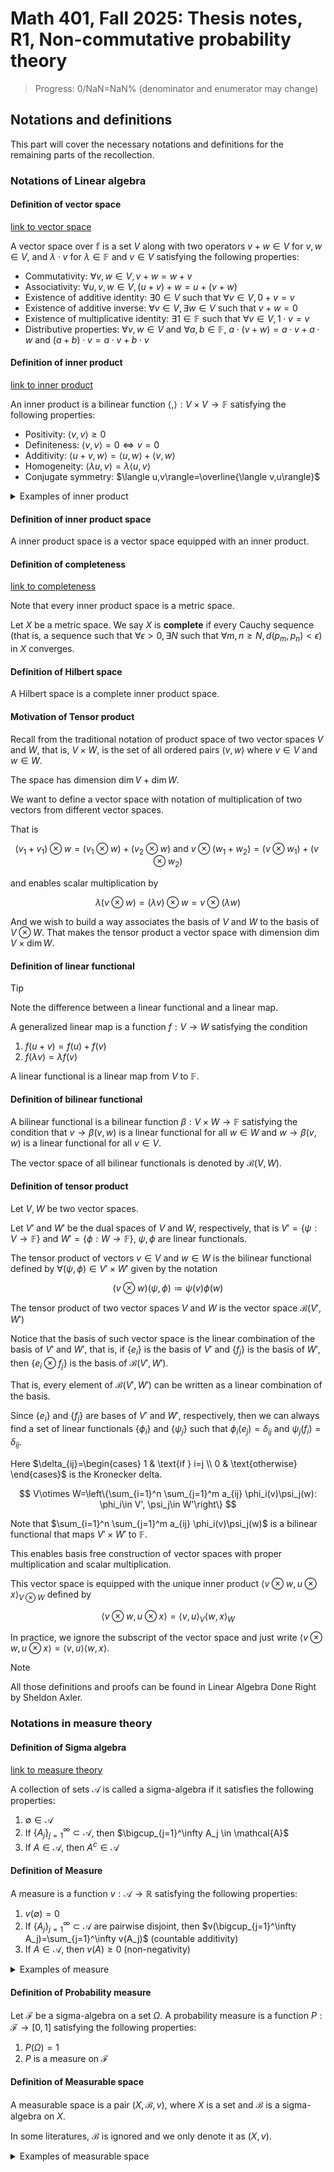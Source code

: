 # Math 401, Fall 2025: Thesis notes, R1, Non-commutative probability theory

> Progress: 0/NaN=NaN% (denominator and enumerator may change)

## Notations and definitions

This part will cover the necessary notations and definitions for the remaining parts of the recollection.

### Notations of Linear algebra

#### Definition of vector space

[link to vector space](../../Math429/Math429_L1#definition-1.20)

A vector space over $\mathbb{f}$ is a set $V$ along with two operators $v+w\in V$ for $v,w\in V$, and $\lambda \cdot  v$ for $\lambda\in \mathbb{F}$ and $v\in V$ satisfying the following properties:

* Commutativity: $\forall v, w\in V,v+w=w+v$
* Associativity: $\forall u,v,w\in V,(u+v)+w=u+(v+w)$
* Existence of additive identity: $\exists 0\in V$ such that $\forall v\in V, 0+v=v$
* Existence of additive inverse: $\forall v\in V, \exists w \in V$ such that $v+w=0$
* Existence of multiplicative identity: $\exists 1 \in \mathbb{F}$ such that $\forall v\in V,1\cdot v=v$
* Distributive properties: $\forall v, w\in V$ and $\forall a,b\in \mathbb{F}$, $a\cdot(v+w)=a\cdot v+ a\cdot w$ and $(a+b)\cdot v=a\cdot v+b\cdot v$

#### Definition of inner product

[link to inner product](../../Math429/Math429_L25#definition-6.2)

An inner product is a bilinear function $\langle,\rangle:V\times V\to \mathbb{F}$ satisfying the following properties:

* Positivity: $\langle v,v\rangle\geq 0$
* Definiteness: $\langle v,v\rangle=0\iff v=0$
* Additivity: $\langle u+v,w\rangle=\langle u,w\rangle+\langle v,w\rangle$
* Homogeneity: $\langle \lambda u, v\rangle=\lambda\langle u,v\rangle$
* Conjugate symmetry: $\langle u,v\rangle=\overline{\langle v,u\rangle}$

<details>
<summary>Examples of inner product</summary>

Let $V=\mathbb{R}^n$.

The dot product is defined by

$$
\langle u,v\rangle=u_1v_1+u_2v_2+\cdots+u_nv_n
$$

is an inner product.

---

Let $V=L^2(\mathbb{R}, \lambda)$, where $\lambda$ is the Lebesgue measure. $f,g:\mathbb{R}\to \mathbb{C}$ are complex-valued square integrable functions.

The Hermitian inner product is defined by
$$
\langle f,g\rangle=\int_\mathbb{R} \overline{f(x)}g(x) d\lambda(x)
$$

is an inner product.

---

Let $A,B$ be two linear transformation on $\mathbb{R}^n$.

The Hilbert-Schmidt inner product is defined by

$$
\langle A,B\rangle=\operatorname{Tr}(A^*B)=\sum_{i=1}^n \sum_{j=1}^n \overline{a_{ij}}b_{ij}
$$

is an inner product.

</details>

#### Definition of inner product space

A inner product space is a vector space equipped with an inner product.

#### Definition of completeness

[link to completeness](../../Math4111/Math4111_L17#definition-312)

Note that every inner product space is a metric space.

Let $X$ be a metric space. We say $X$ is **complete** if every Cauchy sequence (that is, a sequence such that $\forall \epsilon>0, \exists N$ such that $\forall m,n\geq N, d(p_m,p_n)<\epsilon$) in $X$ converges.

#### Definition of Hilbert space

A Hilbert space is a complete inner product space.

#### Motivation of Tensor product

Recall from the traditional notation of product space of two vector spaces $V$ and $W$, that is, $V\times W$, is the set of all ordered pairs $(v,w)$ where $v\in V$ and $w\in W$.

The space has dimension $\dim V+\dim W$.

We want to define a vector space with notation of multiplication of two vectors from different vector spaces.

That is

$$
(v_1+v_1)\otimes w=(v_1\otimes w)+(v_2\otimes w)\text{ and } v\otimes (w_1+w_2)=(v\otimes w_1)+(v\otimes w_2)
$$

and enables scalar multiplication by

$$
\lambda (v\otimes w)=(\lambda v)\otimes w=v\otimes (\lambda w)
$$

And we wish to build a way associates the basis of $V$ and $W$ to the basis of $V\otimes W$. That makes the tensor product a vector space with dimension $\dim V\times \dim W$.

#### Definition of linear functional

> [!TIP]
>
> Note the difference between a linear functional and a linear map.
>
> A generalized linear map is a function $f:V\to W$ satisfying the condition
>
> 1. $f(u+v)=f(u)+f(v)$
> 2. $f(\lambda v)=\lambda f(v)$

A linear functional is a linear map from $V$ to $\mathbb{F}$.

#### Definition of bilinear functional

A bilinear functional is a bilinear function $\beta:V\times W\to \mathbb{F}$ satisfying the condition that $v\to \beta(v,w)$ is a linear functional for all $w\in W$ and $w\to \beta(v,w)$ is a linear functional for all $v\in V$.

The vector space of all bilinear functionals is denoted by $\mathcal{B}(V,W)$.

#### Definition of tensor product

Let $V,W$ be two vector spaces.

Let $V'$ and $W'$ be the dual spaces of $V$ and $W$, respectively, that is $V'=\{\psi:V\to \mathbb{F}\}$ and $W'=\{\phi:W\to \mathbb{F}\}$, $\psi, \phi$ are linear functionals.

The tensor product of vectors $v\in V$ and $w\in W$ is the bilinear functional defined by $\forall (\psi,\phi)\in V'\times W'$ given by the notation

$$
(v\otimes w)(\psi,\phi)\coloneqq\psi(v)\phi(w)
$$

The tensor product of two vector spaces $V$ and $W$ is the vector space $\mathcal{B}(V',W')$

Notice that the basis of such vector space is the linear combination of the basis of $V'$ and $W'$, that is, if $\{e_i\}$ is the basis of $V'$ and $\{f_j\}$ is the basis of $W'$, then $\{e_i\otimes f_j\}$ is the basis of $\mathcal{B}(V',W')$.

That is, every element of $\mathcal{B}(V',W')$ can be written as a linear combination of the basis.

Since $\{e_i\}$ and $\{f_j\}$ are bases of $V'$ and $W'$, respectively, then we can always find a set of linear functionals $\{\phi_i\}$ and $\{\psi_j\}$ such that $\phi_i(e_j)=\delta_{ij}$ and $\psi_j(f_i)=\delta_{ij}$.

Here $\delta_{ij}=\begin{cases}
1 & \text{if } i=j \\
0 & \text{otherwise}
\end{cases}$ is the Kronecker delta.

$$
V\otimes W=\left\{\sum_{i=1}^n \sum_{j=1}^m a_{ij} \phi_i(v)\psi_j(w): \phi_i\in V', \psi_j\in W'\right\}
$$

Note that $\sum_{i=1}^n \sum_{j=1}^m a_{ij} \phi_i(v)\psi_j(w)$ is a bilinear functional that maps $V'\times W'$ to $\mathbb{F}$.

This enables basis free construction of vector spaces with proper multiplication and scalar multiplication.

This vector space is equipped with the unique inner product $\langle v\otimes w, u\otimes x\rangle_{V\otimes W}$ defined by

$$
\langle v\otimes w, u\otimes x\rangle=\langle v,u\rangle_V\langle w,x\rangle_W
$$

In practice, we ignore the subscript of the vector space and just write $\langle v\otimes w, u\otimes x\rangle=\langle v,u\rangle\langle w,x\rangle$.

> [!NOTE]
>
> All those definitions and proofs can be found in Linear Algebra Done Right by Sheldon Axler.

### Notations in measure theory

#### Definition of Sigma algebra

[link to measure theory](../../Math4121/Math4121_L25#definition-of-sigma-algebra)

A collection of sets $\mathcal{A}$ is called a sigma-algebra if it satisfies the following properties:

1. $\emptyset \in \mathcal{A}$
2. If $\{A_j\}_{j=1}^\infty \subset \mathcal{A}$, then $\bigcup_{j=1}^\infty A_j \in \mathcal{A}$
3. If $A \in \mathcal{A}$, then $A^c \in \mathcal{A}$

#### Definition of Measure

A measure is a function $v:\mathcal{A}\to \mathbb{R}$ satisfying the following properties:

1. $v(\emptyset)=0$
2. If $\{A_j\}_{j=1}^\infty \subset \mathcal{A}$ are pairwise disjoint, then $v(\bigcup_{j=1}^\infty A_j)=\sum_{j=1}^\infty v(A_j)$ (countable additivity)
3. If $A\in \mathcal{A}$, then $v(A)\geq 0$ (non-negativity)

<details>
<summary>Examples of measure</summary>

The [Borel measure on $\mathbb{R}$](../../Math4121/Math4121_L25#definition-of-borel-measure) is the collection of all closed, open, and half-open intervals with $m(U)=\ell(U)$ for any open set $U$.

The [Lebesgue measure on $\mathbb{R}$](../../Math4121/Math4121_L27#definition-of-lebesgue-measure) is the collection of all Lebesgue measurable sets with $m_i=\sup_{K\text{ closed},K\subseteq S}m(K)$ and $m_e=\inf_{U\text{ open},S\subseteq U}m(U)$. and $m(S)=m_e(S)=m_i(S)$ for any Lebesgue measurable set $S$.

</details>

#### Definition of Probability measure

Let $\mathscr{F}$ be a sigma-algebra on a set $\Omega$. A probability measure is a function $P:\mathscr{F}\to [0,1]$ satisfying the following properties:

1. $P(\Omega)=1$
2. $P$ is a measure on $\mathscr{F}$

#### Definition of Measurable space

A measurable space is a pair $(X, \mathscr{B}, v)$, where $X$ is a set and $\mathscr{B}$ is a sigma-algebra on $X$.

In some literatures, $\mathscr{B}$ is ignored and we only denote it as $(X, v)$.

<details>
<summary>Examples of measurable space</summary>

Let $\Omega$ be arbitrary set.

Let $\mathscr{B}(\mathbb{C})$ be the Borel sigma-algebra on $\mathbb{C}$ generated from rectangles over complex plane with real number axes and $\lambda$ be the Lebesgue measure associated with it.

Let $\mathscr{F}$ be the set of square integrable, that is,

$$
\int_\Omega |f(x)|^2 d\lambda(x)<\infty
$$

complex-valued functions on $\Omega$, that is, $f:\Omega\to \mathbb{C}$.

Then the measurable space $(\Omega, \mathscr{B}(\mathbb{C}), \lambda)$ is a measurable space. We usually denote this as $L^2(\Omega, \mathscr{B}(\mathbb{C}), \lambda)$.

If $\Omega=\mathbb{R}$, then we denote such measurable space as $L^2(\mathbb{R}, \lambda)$.

<details>

#### Probability space

A probability space is a triple $(\Omega, \mathscr{F}, P)$, where $\Omega$ is a set, $\mathscr{F}$ is a sigma-algebra on $\Omega$, and $P$ is a probability measure on $\mathscr{F}$.

### Lipschitz function

#### $\eta$-Lipschitz function

Let $(X,\operatorname{dist}_X)$ and $(Y,\operatorname{dist}_Y)$ be two metric spaces. A function $f:X\to Y$ is said to be $\eta$-Lipschitz if there exists a constant $L\in \mathbb{R}$ such that

$$
\operatorname{dist}_Y(f(x),f(y))\leq L\operatorname{dist}_X(x,y)
$$

for all $x,y\in X$. And $\eta=\|f\|_{\operatorname{Lip}}=\inf_{L\in \mathbb{R}}L$.

That basically means that the function $f$ should not change the distance between any two pairs of points in $X$ by more than a factor of $L$.

### Operations on Hilbert space and Measurements

Basic definitions

#### $SO(n)$

The special orthogonal group $SO(n)$ is the set of all **distance preserving** linear transformations on $\mathbb{R}^n$.

It is the group of all $n\times n$ orthogonal matrices ($A^T A=I_n$) on $\mathbb{R}^n$ with determinant $1$.

$$
SO(n)=\{A\in \mathbb{R}^{n\times n}: A^T A=I_n, \det(A)=1\}
$$

<details>
<summary>Extensions</summary>

In [The random Matrix Theory of the Classical Compact groups](https://case.edu/artsci/math/esmeckes/Haar_book.pdf), the author gives a more general definition of the Haar measure on the compact group $SO(n)$,

$O(n)$ (the group of all $n\times n$ **orthogonal matrices** over $\mathbb{R}$),

$$
O(n)=\{A\in \mathbb{R}^{n\times n}: AA^T=A^T A=I_n\}
$$

$U(n)$ (the group of all $n\times n$ **unitary matrices** over $\mathbb{C}$), 

$$
U(n)=\{A\in \mathbb{C}^{n\times n}: A^*A=AA^*=I_n\}
$$

Recall that $A^*$ is the complex conjugate transpose of $A$.

$SU(n)$ (the group of all $n\times n$ unitary matrices over $\mathbb{C}$ with determinant $1$), 

$$
SU(n)=\{A\in \mathbb{C}^{n\times n}: A^*A=AA^*=I_n, \det(A)=1\}
$$

$Sp(2n)$ (the group of all $2n\times 2n$ symplectic matrices over $\mathbb{C}$),

$$
Sp(2n)=\{U\in U(2n): U^T J U=UJU^T=J\}
$$

where $J=\begin{pmatrix}
0 & I_n \\
-I_n & 0
\end{pmatrix}$ is the standard symplectic matrix.

</details>

### Haar measure

Let $(SO(n), \| \cdot \|, \mu)$ be a metric measure space where $\| \cdot \|$ is the [Hilbert-Schmidt norm](https://notenextra.trance-0.com/Math401/Math401_T2#definition-of-hilbert-schmidt-norm) and $\mu$ is the measure function.

The Haar measure on $SO(n)$ is the unique probability measure that is invariant under the action of $SO(n)$ on itself.

That is also called _translation-invariant_.

That is, fixing $B\in SO(n)$, $\forall A\in SO(n)$, $\mu(A\cdot B)=\mu(B\cdot A)=\mu(B)$.

The Haar measure is the unique probability measure that is invariant under the action of $SO(n)$ on itself.

_The existence and uniqueness of the Haar measure is a theorem in compact lie group theory. For this research topic, we will not prove it._

### Random sampling on the $\mathbb{C}P^n$

Note that the space of pure state in bipartite system

## Non-commutative probability theory

### Pure state and mixed state

A pure state is a state that is represented by a unit vector in $\mathscr{H}^{\otimes N}$.

> As analogy, a pure state is the basis element of the vector space, a mixed state is a linear combination of basis elements.

A mixed state is a state that is represented by a density operator (linear combination of pure states) in $\mathscr{H}^{\otimes N}$.

### Partial trace and purification

#### Partial trace

Recall that the bipartite state of a quantum system is a linear operator on $\mathscr{H}=\mathscr{A}\otimes \mathscr{B}$, where $\mathscr{A}$ and $\mathscr{B}$ are finite-dimensional Hilbert spaces.

##### Definition of partial trace for arbitrary linear operators

Let $T$ be a linear operator on $\mathscr{H}=\mathscr{A}\otimes \mathscr{B}$, where $\mathscr{A}$ and $\mathscr{B}$ are finite-dimensional Hilbert spaces.

An operator $T$ on $\mathscr{H}=\mathscr{A}\otimes \mathscr{B}$ can be written as (by the definition of [tensor product of linear operators](https://notenextra.trance-0.com/Math401/Math401_T2#tensor-products-of-linear-operators))

$$
T=\sum_{i=1}^n a_i A_i\otimes B_i
$$

where $A_i$ is a linear operator on $\mathscr{A}$ and $B_i$ is a linear operator on $\mathscr{B}$.

The $\mathscr{B}$-partial trace of $T$ ($\operatorname{Tr}_{\mathscr{B}}(T):\mathcal{L}(\mathscr{A}\otimes \mathscr{B})\to \mathcal{L}(\mathscr{A})$) is the linear operator on $\mathscr{A}$ defined by

$$
\operatorname{Tr}_{\mathscr{B}}(T)=\sum_{i=1}^n a_i \operatorname{Tr}(B_i) A_i
$$

#### Definition of partial trace for density operators

Let $\rho$ be a density operator in $\mathscr{H}_1\otimes\mathscr{H}_2$, the partial trace of $\rho$ over $\mathscr{H}_2$ is the density operator in $\mathscr{H}_1$ (reduced density operator for the subsystem $\mathscr{H}_1$) given by:

$$
\rho_1\coloneqq\operatorname{Tr}_2(\rho)
$$

<details>
<summary>Examples</summary>

Let $\rho=\frac{1}{\sqrt{2}}(|01\rangle+|10\rangle)$ be a density operator on $\mathscr{H}=\mathbb{C}^2\otimes \mathbb{C}^2$. 

Expand the expression of $\rho$ in the basis of $\mathbb{C}^2\otimes\mathbb{C}^2$ using linear combination of basis vectors:

$$
\rho=\frac{1}{2}(|01\rangle\langle 01|+|01\rangle\langle 10|+|10\rangle\langle 01|+|10\rangle\langle 10|)
$$

Note $\operatorname{Tr}_2(|ab\rangle\langle cd|)=|a\rangle\langle c|\cdot \langle b|d\rangle$.

Then the reduced density operator of the subsystem $\mathbb{C}^2$ in first qubit is, note the $\langle 0|0\rangle=\langle 1|1\rangle=1$ and $\langle 0|1\rangle=\langle 1|0\rangle=0$:

$$
\begin{aligned}
\rho_1&=\operatorname{Tr}_2(\rho)\\
&=\frac{1}{2}(\langle 1|1\rangle |0\rangle\langle 0|+\langle 0|1\rangle |0\rangle\langle 1|+\langle 1|0\rangle |1\rangle\langle 0|+\langle 0|0\rangle |1\rangle\langle 1|)\\
&=\frac{1}{2}(|0\rangle\langle 0|+|1\rangle\langle 1|)\\
&=\frac{1}{2}I
\end{aligned}
$$

is a mixed state.

</details>

### Purification

Let $\rho$ be any [state](https://notenextra.trance-0.com/Math401/Math401_T6#pure-states) (may not be pure) on the finite dimensional Hilbert space $\mathscr{H}$. then there exists a unit vector $w\in \mathscr{H}\otimes \mathscr{H}$ such that $\rho=\operatorname{Tr}_2(|w\rangle\langle w|)$ is a pure state.

<details>
<summary>Proof</summary>

Let $(u_1,u_2,\cdots,u_n)$ be an orthonormal basis of $\mathscr{H}$ consisting of eigenvectors of $\rho$ for the eigenvalues $p_1,p_2,\cdots,p_n$. As $\rho$ is a states, $p_i\geq 0$ for all $i$ and $\sum_{i=1}^n p_i=1$.

We can write $\rho$ as

$$
\rho=\sum_{i=1}^n p_i |u_i\rangle\langle u_i|
$$

Let $w=\sum_{i=1}^n \sqrt{p_i} u_i\otimes u_i$, note that $w$ is a unit vector (pure state). Then

$$
\begin{aligned}
\operatorname{Tr}_2(|w\rangle\langle w|)&=\operatorname{Tr}_2(\sum_{i=1}^n \sum_{j=1}^n \sqrt{p_ip_j} |u_i\otimes u_i\rangle \langle u_j\otimes u_j|)\\
&=\sum_{i=1}^n \sum_{j=1}^n \sqrt{p_ip_j} \operatorname{Tr}_2(|u_i\otimes u_i\rangle \langle u_j\otimes u_j|)\\
&=\sum_{i=1}^n \sum_{j=1}^n \sqrt{p_ip_j} \langle u_i|u_j\rangle |u_i\rangle\langle u_i|\\
&=\sum_{i=1}^n \sum_{j=1}^n \sqrt{p_ip_j} \delta_{ij} |u_i\rangle\langle u_i|\\
&=\sum_{i=1}^n p_i |u_i\rangle\langle u_i|\\
&=\rho
\end{aligned}
$$

is a pure state.

</details>

## Drawing the connection between the space $S^{2n+1}$, $CP^n$, and $\mathbb{R}$

A pure quantum state of size $N$ can be identified with a **Hopf circle** on the sphere $S^{2N-1}$.

A random pure state $|\psi\rangle$ of a bipartite $N\times K$ system such that $K\geq N\geq 3$.

The partial trace of such system produces a mixed state $\rho(\psi)=\operatorname{Tr}_K(|\psi\rangle\langle \psi|)$, with induced measure $\mu_K$. When $K=N$, the induced measure $\mu_K$ is the Hilbert-Schmidt measure.

Consider the function $f:S^{2N-1}\to \mathbb{R}$ defined by $f(x)=S(\rho(\psi))$, where $S(\cdot)$ is the von Neumann entropy. The Lipschitz constant of $f$ is $\sim \ln N$.